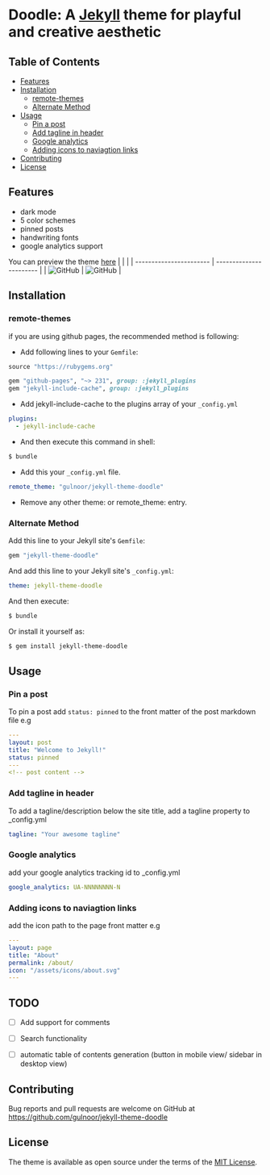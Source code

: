 # Doodle: A [Jekyll](https://jekyllrb.com/) theme for playful and creative aesthetic

## Table of Contents

- [Features](#features)
- [Installation](#installation)
  - [remote-themes](#remote-themes)
  - [Alternate Method](#alternate-method)
- [Usage](#usage)
  - [Pin a post](#pin-a-post)
  - [Add tagline in header](#add-tagline-in-header)
  - [Google analytics](#google-analytics)
  - [Adding icons to naviagtion links](#adding-icons-to-naviagtion-links)
- [Contributing](#contributing)
- [License](#license)

## Features

- dark mode
- 5 color schemes
- pinned posts
- handwriting fonts
- google analytics support

You can preview the theme [here](https://gulnoor.github.io)
| | |
| ----------------------- | ----------------------- |
| ![GitHub](/etc/ss1.png) | ![GitHub](/etc/ss2.png) |

## Installation

### remote-themes

if you are using github pages, the recommended method is following:

- Add following lines to your `Gemfile`:

```ruby
source "https://rubygems.org"

gem "github-pages", "~> 231", group: :jekyll_plugins
gem "jekyll-include-cache", group: :jekyll_plugins
```

- Add jekyll-include-cache to the plugins array of your `_config.yml`

```yaml
plugins:
  - jekyll-include-cache
```

- And then execute this command in shell:

```bash
$ bundle
```

- Add this your `_config.yml` file.

```yml
remote_theme: "gulnoor/jekyll-theme-doodle"
```

- Remove any other theme: or remote_theme: entry.

### Alternate Method

Add this line to your Jekyll site's `Gemfile`:

```ruby
gem "jekyll-theme-doodle"
```

And add this line to your Jekyll site's `_config.yml`:

```yaml
theme: jekyll-theme-doodle
```

And then execute:

```bash
$ bundle
```

Or install it yourself as:

```bash
$ gem install jekyll-theme-doodle
```

## Usage

### Pin a post

To pin a post add `status: pinned` to the front matter of the post markdown file e.g

```yaml
---
layout: post
title: "Welcome to Jekyll!"
status: pinned
---
<!-- post content -->
```

### Add tagline in header

To add a tagline/description below the site title, add a tagline property to \_config.yml

```yaml
tagline: "Your awesome tagline"
```


### Google analytics

add your google analytics tracking id to \_config.yml

```yaml
google_analytics: UA-NNNNNNNN-N
```
### Adding icons to naviagtion links
add the icon path to the page front matter e.g

```yaml
---
layout: page
title: "About"
permalink: /about/
icon: "/assets/icons/about.svg"
---
```

## TODO

- [ ] Add support for comments
- [ ] Search functionality
- [ ] automatic table of contents generation (button in mobile view/ sidebar in desktop view)


## Contributing

Bug reports and pull requests are welcome on GitHub at https://github.com/gulnoor/jekyll-theme-doodle

## License

The theme is available as open source under the terms of the [MIT License](https://opensource.org/licenses/MIT).
